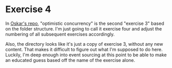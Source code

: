 # Exercise 4

In [Oskar's repo][1], "optimistic concurrency" is the second "exercise 3" based
on the folder structure. I'm just going to call it exercise four and adjust the
numbering of all subsequent exercises accordingly.

[1]: https://github.com/oskardudycz/EventSourcing.NetCore/tree/main/Workshops/BuildYourOwnEventStore

Also, the directory looks like it's just a copy of exercise 3, without any new
content. That makes it difficult to figure out what I'm supposed to do here. 
Luckily, I'm deep enough into event sourcing at this point to be able to make 
an educated guess based off the name of the exercise alone.
